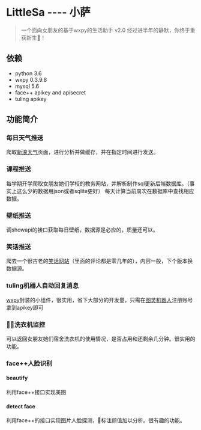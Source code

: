 # LittleSa ---- 小萨

> 一个面向女朋友的基于wxpy的生活助手 v2.0
> 经过进半年的静默，你终于重获新生！

## 依赖

+ python 3.6
+ wxpy 0.3.9.8
+ mysql 5.6
+ face++ apikey and apisecret
+ tuling apikey

## 功能简介

### 每日天气推送

爬取[新浪天气](http://weather.sina.com.cn/)页面，进行分析并做缓存，并在指定时间进行发送。

### 课程推送

每学期开学爬取女朋友她们学校的教务网站，并解析制作sql更新后端数据库。（事实上这么少的数据用json或者sqlite更好）
每天计算当前周次在数据库中查找相应数据。

### 壁纸推送

调showapi的接口获取每日壁纸，数据源是必应的，质量还可以。

### 笑话推送

爬去一个很古老的[笑话网站](http://m.kaixinhui.com/)（里面的评论都是零几年的），内容一般，下个版本换数据源。

### tuling机器人自动回复消息

[wxpy](https://github.com/youfou/wxpy)封装的小组件，很实用，省下大部分的开发量，只需在[图灵机器人](http://www.turingapi.com/)注册账号拿到apikey即可

### 洗衣机监控

可以返回女朋友她们宿舍洗衣机的使用情况，是否占用和还剩余几分钟。很实用的功能。

### face++人脸识别

#### beautify

利用face++接口实现美图

#### detect face

利用face++的接口实现图片人脸探测，标注颜值加以分析。很有趣的功能。